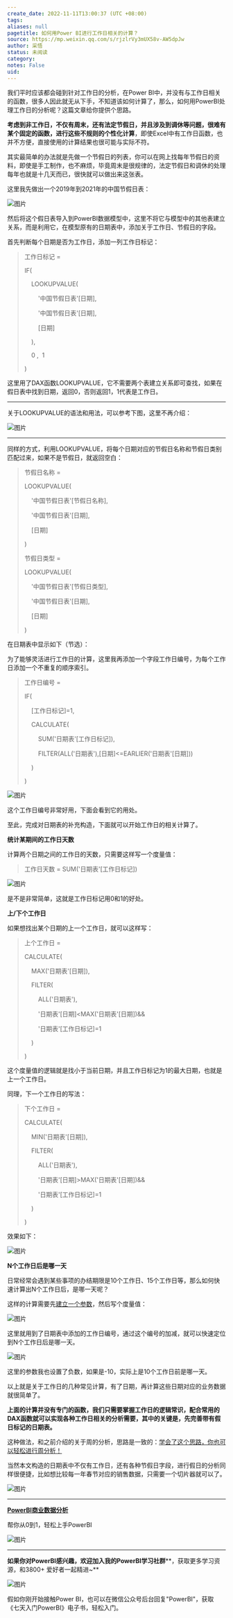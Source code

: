 ```yaml
---
create_date: 2022-11-11T13:00:37 (UTC +08:00)
tags: 
aliases: null
pagetitle: 如何用Power BI进行工作日相关的计算？
source: https://mp.weixin.qq.com/s/rjzlrVy3mUX58v-AW5dpJw
author: 采悟
status: 未阅读
category: 
notes: False
uid: 
---
```


我们平时应该都会碰到针对工作日的分析，在Power BI中，并没有与工作日相关的函数，很多人因此就无从下手，不知道该如何计算了，那么，如何用PowerBI处理工作日的分析呢？这篇文章给你提供个思路。

**考虑到非工作日，不仅有周末，还有法定节假日，并且涉及到调休等问题，很难有某个固定的函数，进行这些不规则的个性化计算**，即使Excel中有工作日函数，也并不方便，直接使用的计算结果也很可能与实际不符。

其实最简单的办法就是先做一个节假日的列表，你可以在网上找每年节假日的资料，即使是手工制作，也不麻烦，毕竟周末是很规律的，法定节假日和调休的处理每年也就是十几天而已，很快就可以做出来这张表。

这里我先做出一个2019年到2021年的中国节假日表：  

![图片](https://mmbiz.qpic.cn/mmbiz_png/aHEbZtANQJNbtiatk6CdmYgNu9SjpqPtAkBaLOe6qYp5jDgliaBicYg8R7J2Nmd9phHPabQSuNDeVhCIjia4LW4CVw/640?wx_fmt=png&wxfrom=5&wx_lazy=1&wx_co=1)

然后将这个假日表导入到PowerBI数据模型中，这里不将它与模型中的其他表建立关系，而是利用它，在模型原有的日期表中，添加关于工作日、节假日的字段。  

首先判断每个日期是否为工作日，添加一列工作日标记：

> 工作日标记 = 
> 
> IF(
> 
>     LOOKUPVALUE(
> 
>         '中国节假日表'\[日期\],
> 
>         '中国节假日表'\[日期\],
> 
>         \[日期\]
> 
>     ), 
> 
>     0 ,  1 
> 
> )

这里用了DAX函数LOOKUPVALUE，它不需要两个表建立关系即可查找，如果在假日表中找到日期，返回0，否则返回1，1代表是工作日。

___

  

关于LOOKUPVALUE的语法和用法，可以参考下图，这里不再介绍：

![图片](https://mmbiz.qpic.cn/mmbiz_png/aHEbZtANQJNbtiatk6CdmYgNu9SjpqPtAibAONmTRGjcsmiaTA3Kq9PQjibKEtvnmUibTps2WiaklxB6YiaemSjvAnlxw/640?wx_fmt=png&wxfrom=5&wx_lazy=1&wx_co=1)

___

同样的方式，利用LOOKUPVALUE，将每个日期对应的节假日名称和节假日类别匹配过来，如果不是节假日，就返回空白：

> 节假日名称 = 
> 
> LOOKUPVALUE(
> 
>     '中国节假日表'\[节假日名称\],
> 
>     '中国节假日表'\[日期\],
> 
>     \[日期\]
> 
> )
> 
> 节假日类型 \= 
> 
> LOOKUPVALUE(
> 
>     '中国节假日表'\[节假日类型\],
> 
>     '中国节假日表'\[日期\],
> 
>     \[日期\]
> 
> )

在日期表中显示如下（节选）：

为了能够灵活进行工作日的计算，这里我再添加一个字段工作日编号，为每个工作日添加一个不重复的顺序索引。

> 工作日编号 \=
> 
> IF(
> 
>     \[工作日标记\]=1,
> 
>     CALCULATE(
> 
>         SUM('日期表'\[工作日标记\]),
> 
>         FILTER(ALL('日期表'),\[日期\]<=EARLIER('日期表'\[日期\]))
> 
>     )
> 
> )

![图片](https://mmbiz.qpic.cn/mmbiz_png/aHEbZtANQJNbtiatk6CdmYgNu9SjpqPtAKbaX23icHwagk7mmSoVQcA7rJzfZgVjyeNKcic1lSFKQHBHAOOvus7Wg/640?wx_fmt=png&wxfrom=5&wx_lazy=1&wx_co=1)

这个工作日编号非常好用，下面会看到它的用处。

至此，完成对日期表的补充构造，下面就可以开始工作日的相关计算了。

**统计某期间的工作日天数**

计算两个日期之间的工作日的天数，只需要这样写一个度量值：

> 工作日天数 = SUM('日期表'\[工作日标记\])

![图片](https://mmbiz.qpic.cn/mmbiz_png/aHEbZtANQJNbtiatk6CdmYgNu9SjpqPtAtRrPs7Qddlr8RUAMNW0T3yrmzFFOdHelMic86P5o5CVBXjHicnjyjCWg/640?wx_fmt=png&wxfrom=5&wx_lazy=1&wx_co=1)

是不是非常简单，这就是工作日标记用0和1的好处。  

**上/下个工作日**

如果想找出某个日期的上一个工作日，就可以这样写：

> 上个工作日 =
> 
> CALCULATE(
> 
>     MAX('日期表'\[日期\]),
> 
>     FILTER(
> 
>         ALL('日期表'),
> 
>         '日期表'\[日期\]<MAX('日期表'\[日期\])&&
> 
>         '日期表'\[工作日标记\]=1
> 
>     )
> 
> )

这个度量值的逻辑就是找小于当前日期，并且工作日标记为1的最大日期，也就是上一个工作日。

同理，下一个工作日的写法：

> 下个工作日 =
> 
> CALCULATE(
> 
>     MIN('日期表'\[日期\]),
> 
>     FILTER(
> 
>         ALL('日期表'),
> 
>         '日期表'\[日期\]>MAX('日期表'\[日期\])&&
> 
>         '日期表'\[工作日标记\]=1
> 
>     )
> 
> )

效果如下：  

![图片](https://mmbiz.qpic.cn/mmbiz_png/aHEbZtANQJNbtiatk6CdmYgNu9SjpqPtAqTTt56hJMnqkdcDdTm1ficZewffTo4I3wmah99UBeKZ1lRFhjg5E91g/640?wx_fmt=png&wxfrom=5&wx_lazy=1&wx_co=1)

**N个工作日后是哪一天**

日常经常会遇到某些事项的办结期限是10个工作日、15个工作日等，那么如何快速计算出N个工作日后，是哪一天呢？  

这样的计算需要先[建立一个参数](http://mp.weixin.qq.com/s?__biz=MzA4MzQwMjY4MA==&mid=2484067672&idx=1&sn=1a141b81b4e20f83cabf410164f55974&chksm=8e0c778fb97bfe9904d988eb9972b26436c260e575d008d1414076b86df997fee74dc559ec73&scene=21#wechat_redirect)，然后写个度量值：  

![图片](https://mmbiz.qpic.cn/mmbiz_png/aHEbZtANQJNbtiatk6CdmYgNu9SjpqPtA7eKh61CF8NADX41JUicHtTQ0KeWxOOKbrZriaMCGS8aJraWfgMAvPHVA/640?wx_fmt=png&wxfrom=5&wx_lazy=1&wx_co=1)

这里就用到了日期表中添加的工作日编号，通过这个编号的加减，就可以快速定位到N个工作日后是哪一天。  

![图片](https://mmbiz.qpic.cn/mmbiz_gif/aHEbZtANQJNbtiatk6CdmYgNu9SjpqPtAAOfSW7UeMnZd6Y4KAmSIcrIpAfymL42lk4gcPlXSYWGsmwViclXfeWg/640?wx_fmt=gif&wxfrom=5&wx_lazy=1)

这里的参数我也设置了负数，如果是-10，实际上是10个工作日前是哪一天。  

以上就是关于工作日的几种常见计算，有了日期，再计算这些日期对应的业务数据就很简单了。

**上面的计算并没有专门的函数，我们只需要掌握工作日的逻辑常识，配合常用的DAX函数就可以实现各种工作日相关的分析需要，其中的关键是，先完善带有假日标记的日期表。**

这种做法，和之前介绍的关于周的分析，思路是一致的：[学会了这个思路，你也可以轻松进行周分析！](http://mp.weixin.qq.com/s?__biz=MzA4MzQwMjY4MA==&mid=2484068253&idx=1&sn=ad3b2929ea9a378e42ac0d8e38ef9cff&chksm=8e0c754ab97bfc5ce978455efcbb7ad88f5f7556f009a79cdf43e2741cf4d294f75becbf17fa&scene=21#wechat_redirect)

当然本文构造的日期表中不仅有工作日，还有各种节假日字段，进行假日的分析同样很便捷，比如想比较每一年春节对应的销售数据，只需要一个切片器就可以了。

![图片](https://mmbiz.qpic.cn/mmbiz_png/aHEbZtANQJNbtiatk6CdmYgNu9SjpqPtAzmnNo2As7TmKH2sXgzjqia15hqHwlC5Eg3fZib9OWtRfIGqvBmsnABbQ/640?wx_fmt=png&wxfrom=5&wx_lazy=1&wx_co=1)

___

[**PowerBI商业数据分析**](http://mp.weixin.qq.com/s?__biz=MzA4MzQwMjY4MA==&mid=2484074987&idx=1&sn=5cf4ba4b683ee9136bb7a26f6e9bcf01&chksm=8e0c533cb97bda2add48a4576b9c1e230249a5a4160dd93cd677a37ea21d26fc9cc26fc4cb1c&scene=21#wechat_redirect)

帮你从0到1，轻松上手PowerBI

![图片](https://mmbiz.qpic.cn/mmbiz_png/aHEbZtANQJN6oGnIQSa3kx3M0QQESdrYCTV9SBx5LXD4kp3icA9LouW3YN2z2njBWWQzM1zia9Fbeky0fdIpNakw/640?wx_fmt=png&wxfrom=5&wx_lazy=1&wx_co=1)

___

**如果你对PowerBI感兴趣，欢迎加入我的PowerBI学习社群****，获取更多学习资源，和3800+ 爱好者一起精进~**

![图片](https://mmbiz.qpic.cn/mmbiz_png/aHEbZtANQJMqicSUp5EfHiae4ibtEjIZsDCy5RUEz1Yp2hsG1ExlG3XiaqfWPqspJ1oiaEcKjuJCKPStBaWQXO6SOew/640?wx_fmt=png&wxfrom=5&wx_lazy=1&wx_co=1)

假如你刚开始接触Power BI，也可以在微信公众号后台回复"PowerBI"，获取《七天入门PowerBI》电子书，轻松入门。
